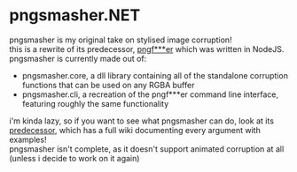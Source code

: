 # pngsmasher.NET
pngsmasher is my original take on stylised image corruption!  
this is a rewrite of its predecessor, [pngf***er](https://github.com/andrew-eathan/pngfucker) which was written in NodeJS.  
pngsmasher is currently made out of:  
- pngsmasher.core, a dll library containing all of the standalone corruption functions that can be used on any RGBA buffer  
- pngsmasher.cli, a recreation of the pngf***er command line interface, featuring roughly the same functionality  
  
i'm kinda lazy, so if you want to see what pngsmasher can do, look at its [predecessor](https://github.com/andrew-eathan/pngfucker), which has a full wiki documenting every argument with examples!  
pngsmasher isn't complete, as it doesn't support animated corruption at all (unless i decide to work on it again)
